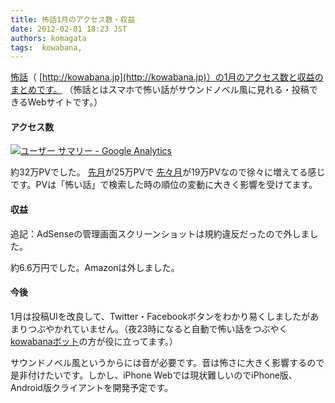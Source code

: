 ```yaml
---
title: 怖話1月のアクセス数・収益
date: 2012-02-01 18:23 JST
authors: komagata
tags:  kowabana, 
---
```

[怖話](http://kowabana.jp)（ [http://kowabana.jp](http://kowabana.jp)）の1月のアクセス数と収益のまとめです。 （怖話とはスマホで怖い話がサウンドノベル風に見れる・投稿できるWebサイトです。）

#### アクセス数

[![ユーザー サマリー - Google Analytics](http://farm8.staticflickr.com/7154/6799290097_81d4f84b4e.jpg)](http://www.flickr.com/photos/komagata/6799290097/ "ユーザー サマリー - Google Analytics by komagata, on Flickr")

約32万PVでした。 [先月](http://fjord.jp/love/999.html)が25万PVで [先々月](http://fjord.jp/love/963.html)が19万PVなので徐々に増えてる感じです。PVは「怖い話」で検索した時の順位の変動に大きく影響を受けてます。

#### 収益

追記：AdSenseの管理画面スクリーンショットは規約違反だったので外しました。

約6.6万円でした。Amazonは外しました。

#### 今後

1月は投稿UIを改良して、Twitter・Facebookボタンをわかり易くしましたがあまりつぶやかれていません。（夜23時になると自動で怖い話をつぶやく [kowabanaボット](http://twitter.com/kowabanajp)の方が役に立ってます。）

サウンドノベル風というからには音が必要です。音は怖さに大きく影響するので是非付けたいです。しかし、iPhone Webでは現状難しいのでiPhone版、Android版クライアントを開発予定です。

